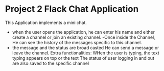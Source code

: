 Project 2 Flack Chat Application
===================

This Application implements a mini chat. 
- when the user opens the application, he can enter his name and either create a channel or join an existing channel.
-Once inside the Channel, He can see the history of the messages specific to this channel.
- the message and the status are broad casted
He can send a message or leave the channel.
Extra functionalities:
WHen the user is typing, the text typing appears on top or the text
The status of user logging in and out are also saved to the specific channel
 
